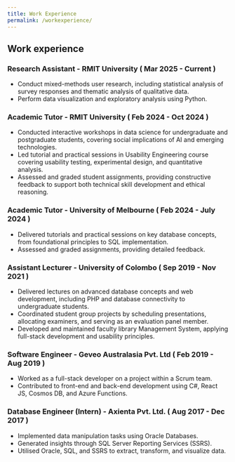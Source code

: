 ```yaml
---
title: Work Experience
permalink: /workexperience/
---
```


## Work experience
### Research Assistant - RMIT University  ( Mar 2025 - Current )
- Conduct mixed-methods user research, including statistical analysis of survey responses and thematic analysis of qualitative data.
- Perform data visualization and exploratory analysis using Python.

### Academic Tutor - RMIT University ( Feb 2024 - Oct 2024 )
- Conducted interactive workshops in data science for undergraduate and postgraduate students, covering social implications of AI and emerging technologies.
- Led tutorial and practical sessions in Usability Engineering course covering usability testing, experimental design, and quantitative analysis.
- Assessed and graded student assignments, providing constructive feedback to support both technical skill development and ethical reasoning.

### Academic Tutor - University of Melbourne (  Feb 2024 - July 2024 )
- Delivered tutorials and practical sessions on key database concepts, from foundational principles to SQL implementation.
- Assessed and graded assignments, providing detailed feedback.

### Assistant Lecturer - University of Colombo ( Sep 2019 - Nov 2021 )
- Delivered lectures on advanced database concepts and web development, including PHP and database connectivity to undergraduate students.
- Coordinated student group projects by scheduling presentations, allocating examiners, and serving as an evaluation panel member.
- Developed and maintained faculty library Management System, applying full-stack development and usability principles.

### Software Engineer - Geveo Australasia Pvt. Ltd ( Feb 2019 - Aug 2019 )
- Worked as a full-stack developer on a  project within a Scrum team.
- Contributed to front-end and back-end development using C#, React JS, Cosmos DB, and Azure Functions.

### Database Engineer (Intern) - Axienta Pvt. Ltd. ( Aug 2017 - Dec 2017 )
- Implemented data manipulation tasks using Oracle Databases.
- Generated insights through SQL Server Reporting Services (SSRS).
- Utilised Oracle, SQL, and SSRS to extract, transform, and visualize data. 
